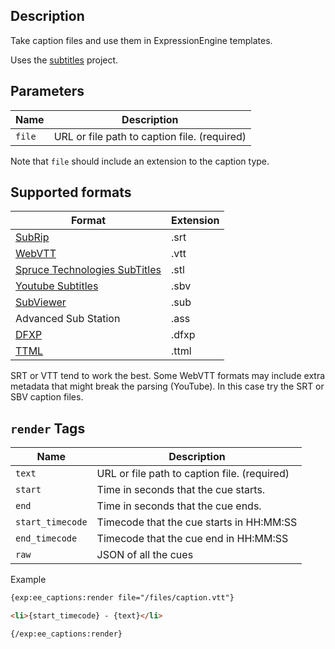 ## Description 

Take caption files and use them in ExpressionEngine templates.

Uses the [subtitles](https://github.com/mantas-done/subtitles) project.

## Parameters

| Name | Description |
| - | - |
| `file` | URL or file path to caption file. (required) |

Note that `file` should include an extension to the caption type.

## Supported formats

| Format | Extension |
| --- | --- |
| [SubRip](https://en.wikipedia.org/wiki/SubRip#SubRip_text_file_format) | .srt |
| [WebVTT](https://en.wikipedia.org/wiki/WebVTT) | .vtt |
| [Spruce Technologies SubTitles](https://pastebin.com/ykGM9qjZ) | .stl |
| [Youtube Subtitles](https://webdev-il.blogspot.lt/2010/01/sbv-file-format-for-youtube-subtitles.html) | .sbv |
| [SubViewer](https://wiki.videolan.org/SubViewer) | .sub |
| Advanced Sub Station | .ass |
| [DFXP](https://en.wikipedia.org/wiki/Timed_Text_Markup_Language) | .dfxp |
| [TTML](https://en.wikipedia.org/wiki/Timed_Text_Markup_Language) | .ttml |

SRT or VTT tend to work the best.  Some WebVTT formats may include extra metadata that might break the parsing (YouTube).  In this case try the SRT or SBV caption files.

## `render` Tags

| Name | Description |
| - | - |
| `text` | URL or file path to caption file. (required) |
| `start` | Time in seconds that the cue starts. |
| `end` |  Time in seconds that the cue ends. |
| `start_timecode` | Timecode that the cue starts in HH:MM:SS |
| `end_timecode` | Timecode that the cue end in HH:MM:SS |
| `raw` | JSON of all the cues |

Example

```html
{exp:ee_captions:render file="/files/caption.vtt"}

<li>{start_timecode} - {text}</li>

{/exp:ee_captions:render}
```
